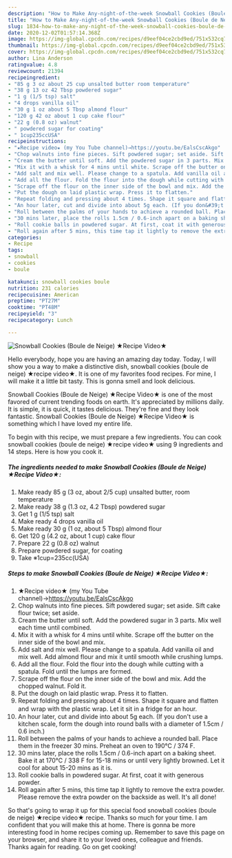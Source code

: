 ```yaml
---
description: "How to Make Any-night-of-the-week Snowball Cookies (Boule de Neige) ★Recipe Video★"
title: "How to Make Any-night-of-the-week Snowball Cookies (Boule de Neige) ★Recipe Video★"
slug: 1834-how-to-make-any-night-of-the-week-snowball-cookies-boule-de-neige-recipe-video
date: 2020-12-02T01:57:14.368Z
image: https://img-global.cpcdn.com/recipes/d9eef04ce2cbd9ed/751x532cq70/snowball-cookies-boule-de-neige-★recipe-video★-recipe-main-photo.jpg
thumbnail: https://img-global.cpcdn.com/recipes/d9eef04ce2cbd9ed/751x532cq70/snowball-cookies-boule-de-neige-★recipe-video★-recipe-main-photo.jpg
cover: https://img-global.cpcdn.com/recipes/d9eef04ce2cbd9ed/751x532cq70/snowball-cookies-boule-de-neige-★recipe-video★-recipe-main-photo.jpg
author: Lina Anderson
ratingvalue: 4.8
reviewcount: 21394
recipeingredient:
- "85 g 3 oz about 25 cup unsalted butter room temperature"
- "38 g 13 oz 42 Tbsp powdered sugar"
- "1 g (1/5 tsp) salt"
- "4 drops vanilla oil"
- "30 g 1 oz about 5 Tbsp almond flour"
- "120 g 42 oz about 1 cup cake flour"
- "22 g (0.8 oz) walnut"
- " powdered sugar for coating"
- " 1cup235ccUSA"
recipeinstructions:
- "★Recipe video★ (my You Tube channel)→https://youtu.be/EalsCscAkgo"
- "Chop walnuts into fine pieces. Sift powdered sugar; set aside. Sift cake flour twice; set aside."
- "Cream the butter until soft. Add the powdered sugar in 3 parts. Mix well each time until combined."
- "Mix it with a whisk for 4 mins until white. Scrape off the butter on the inner side of the bowl and mix."
- "Add salt and mix well. Please change to a spatula. Add vanilla oil and mix well. Add almond flour and mix it until smooth while crushing lumps."
- "Add all the flour. Fold the flour into the dough while cutting with a spatula. Fold until the lumps are formed."
- "Scrape off the flour on the inner side of the bowl and mix. Add the chopped walnut. Fold it."
- "Put the dough on laid plastic wrap. Press it to flatten."
- "Repeat folding and pressing about 4 times. Shape it square and flatten and ｗrap with the plastic wrap. Let it sit in a fridge for an hour."
- "An hour later, cut and divide into about 5g each. (If you don&#39;t use a kitchen scale, form the dough into round balls with a diameter of 1.5cm / 0.6 inch.)"
- "Roll between the palms of your hands to achieve a rounded ball. Place them in the freezer 30 mins. Preheat an oven to 190℃ / 374 F."
- "30 mins later, place the rolls 1.5cm / 0.6-inch apart on a baking sheet. Bake it at 170℃ / 338 F for 15-18 mins or until very lightly browned. Let it cool for about 15-20 mins as it is."
- "Roll cookie balls in powdered sugar. At first, coat it with generous powder."
- "Roll again after 5 mins, this time tap it lightly to remove the extra powder. Please remove the extra powder on the backside as well. It&#39;s all done!"
categories:
- Recipe
tags:
- snowball
- cookies
- boule

katakunci: snowball cookies boule 
nutrition: 231 calories
recipecuisine: American
preptime: "PT27M"
cooktime: "PT48M"
recipeyield: "3"
recipecategory: Lunch

---
```



![Snowball Cookies (Boule de Neige) ★Recipe Video★](https://img-global.cpcdn.com/recipes/d9eef04ce2cbd9ed/751x532cq70/snowball-cookies-boule-de-neige-★recipe-video★-recipe-main-photo.jpg)

Hello everybody, hope you are having an amazing day today. Today, I will show you a way to make a distinctive dish, snowball cookies (boule de neige) ★recipe video★. It is one of my favorites food recipes. For mine, I will make it a little bit tasty. This is gonna smell and look delicious.

Snowball Cookies (Boule de Neige) ★Recipe Video★ is one of the most favored of current trending foods on earth. It's appreciated by millions daily. It is simple, it is quick, it tastes delicious. They're fine and they look fantastic. Snowball Cookies (Boule de Neige) ★Recipe Video★ is something which I have loved my entire life.




To begin with this recipe, we must prepare a few ingredients. You can cook snowball cookies (boule de neige) ★recipe video★ using 9 ingredients and 14 steps. Here is how you cook it.

<!--inarticleads1-->

##### The ingredients needed to make Snowball Cookies (Boule de Neige) ★Recipe Video★:

1. Make ready 85 g (3 oz, about 2/5 cup) unsalted butter, room temperature
1. Make ready 38 g (1.3 oz, 4.2 Tbsp) powdered sugar
1. Get 1 g (1/5 tsp) salt
1. Make ready 4 drops vanilla oil
1. Make ready 30 g (1 oz, about 5 Tbsp) almond flour
1. Get 120 g (4.2 oz, about 1 cup) cake flour
1. Prepare 22 g (0.8 oz) walnut
1. Prepare  powdered sugar, for coating
1. Take  ※1cup=235cc(USA)




<!--inarticleads2-->

##### Steps to make Snowball Cookies (Boule de Neige) ★Recipe Video★:

1. ★Recipe video★ (my You Tube channel)→https://youtu.be/EalsCscAkgo
1. Chop walnuts into fine pieces. Sift powdered sugar; set aside. Sift cake flour twice; set aside.
1. Cream the butter until soft. Add the powdered sugar in 3 parts. Mix well each time until combined.
1. Mix it with a whisk for 4 mins until white. Scrape off the butter on the inner side of the bowl and mix.
1. Add salt and mix well. Please change to a spatula. Add vanilla oil and mix well. Add almond flour and mix it until smooth while crushing lumps.
1. Add all the flour. Fold the flour into the dough while cutting with a spatula. Fold until the lumps are formed.
1. Scrape off the flour on the inner side of the bowl and mix. Add the chopped walnut. Fold it.
1. Put the dough on laid plastic wrap. Press it to flatten.
1. Repeat folding and pressing about 4 times. Shape it square and flatten and ｗrap with the plastic wrap. Let it sit in a fridge for an hour.
1. An hour later, cut and divide into about 5g each. (If you don&#39;t use a kitchen scale, form the dough into round balls with a diameter of 1.5cm / 0.6 inch.)
1. Roll between the palms of your hands to achieve a rounded ball. Place them in the freezer 30 mins. Preheat an oven to 190℃ / 374 F.
1. 30 mins later, place the rolls 1.5cm / 0.6-inch apart on a baking sheet. Bake it at 170℃ / 338 F for 15-18 mins or until very lightly browned. Let it cool for about 15-20 mins as it is.
1. Roll cookie balls in powdered sugar. At first, coat it with generous powder.
1. Roll again after 5 mins, this time tap it lightly to remove the extra powder. Please remove the extra powder on the backside as well. It&#39;s all done!




So that's going to wrap it up for this special food snowball cookies (boule de neige) ★recipe video★ recipe. Thanks so much for your time. I am confident that you will make this at home. There is gonna be more interesting food in home recipes coming up. Remember to save this page on your browser, and share it to your loved ones, colleague and friends. Thanks again for reading. Go on get cooking!
